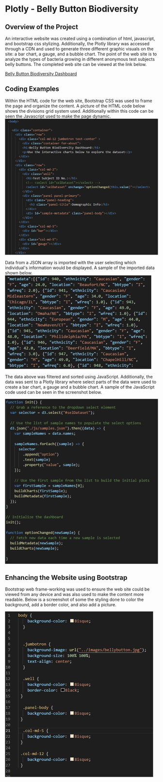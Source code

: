 # Plotly - Belly Button Biodiversity
## Overview of the Project
An interactive website was created using a combination of html, javascript, and bootstrap css stylizing.  Additionally, the Plotly library was accessed through a CDN and used to generate three different graphic visuals on the site: a bar chart, a gauge, and a bubble chart.  The point of the web site is to analyze the types of bacteria growing in different anonymous test subjects belly buttons.  The completed web site can be viewed at the link below.

[Belly Button Biodiversity Dashboard](https://eric-himburg.github.io/plotly/)


## Coding Examples
Within the HTML code for the web site, Bootstrap CSS was used to frame the page and organize the content.  A picture of the HTML code below shows the divisions grid system used.  Additionally within this code can be seen the Javascript used to make the page dynamic.
![A portion of the HTML code used to create the web site](screenshots/html.png)

Data from a JSON array is imported with the user selecting which individual's information would be displayed.  A sample of the imported data shown below.   
![portion of the JSON data array](screenshots/json.png)

The data above was filtered and sorted using JavaScript.  Additionally, the data was sent to a Plotly library where select parts of the data were used to create a bar chart, a gauge and a bubble chart.  A sample of the JavaScript code used can be seen in the screenshot below.

![potion of JavaScript coding](screenshots/javascript.png)

## Enhancing the Website using Bootstrap
Bootstrap web frame-working was used to ensure the web site could be viewed from any device and was also used to make the content more readable.  Below is a screenshot of some the styling done to color the background, add a border color, and also add a picture.   

![Bootstrap CSS style sheet](screenshots/css.png)







